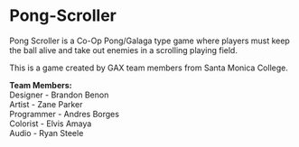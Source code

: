 # Pong-Scroller
Pong Scroller is a Co-Op Pong/Galaga type game where players must keep the ball alive and take out enemies in a scrolling playing field.

This is a game created by GAX team members from Santa Monica College.

<b>Team Members:</b><br>
  Designer - Brandon Benon<br>
  Artist - Zane Parker<br>
  Programmer - Andres Borges<br>
  Colorist - Elvis Amaya<br>
  Audio - Ryan Steele<br>

